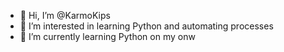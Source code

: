 - 👋 Hi, I’m @KarmoKips
- 👀 I’m interested in learning Python and automating processes
- 🌱 I’m currently learning Python on my onw

<!---
KarmoKips/KarmoKips is a ✨ special ✨ repository because its `README.md` (this file) appears on your GitHub profile.
You can click the Preview link to take a look at your changes.
--->
